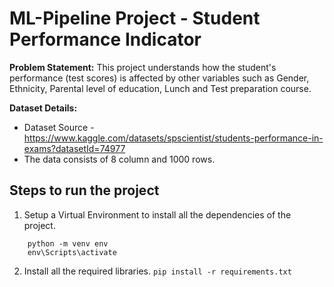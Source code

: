 # ML-Pipeline Project - Student Performance Indicator

**Problem Statement:** This project understands how the student's performance (test scores) is affected by other variables such as Gender, Ethnicity, Parental level of education, Lunch and Test preparation course.

**Dataset Details:**
- Dataset Source - https://www.kaggle.com/datasets/spscientist/students-performance-in-exams?datasetId=74977
- The data consists of 8 column and 1000 rows.

## Steps to run the project
1. Setup a Virtual Environment to install all the dependencies of the project. 
```
    python -m venv env
    env\Scripts\activate
```

2. Install all the required libraries.
```pip install -r requirements.txt ```